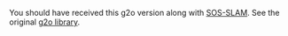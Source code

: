 You should have received this g2o version along with [SOS-SLAM](https://github.com/IRVLab/SOS-SLAM).
See the original [g2o library](https://github.com/RainerKuemmerle/g2o).